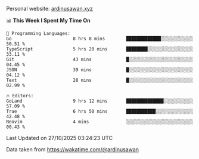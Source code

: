 Personal website: [ardinusawan.xyz](https://ardinusawan.xyz)

<!--START_SECTION:waka-->
📊 **This Week I Spent My Time On** 

```text
💬 Programming Languages: 
Go                       8 hrs 8 mins        █████████████░░░░░░░░░░░░   50.51 % 
TypeScript               5 hrs 20 mins       ████████░░░░░░░░░░░░░░░░░   33.11 % 
Git                      43 mins             █░░░░░░░░░░░░░░░░░░░░░░░░   04.45 % 
JSON                     39 mins             █░░░░░░░░░░░░░░░░░░░░░░░░   04.12 % 
Text                     28 mins             █░░░░░░░░░░░░░░░░░░░░░░░░   02.99 % 

🔥 Editors: 
GoLand                   9 hrs 12 mins       ██████████████░░░░░░░░░░░   57.09 % 
Trae                     6 hrs 50 mins       ███████████░░░░░░░░░░░░░░   42.48 % 
Neovim                   4 mins              ░░░░░░░░░░░░░░░░░░░░░░░░░   00.43 % 
```


 Last Updated on 27/10/2025 03:24:23 UTC
<!--END_SECTION:waka-->
Data taken from https://wakatime.com/@ardinusawan
